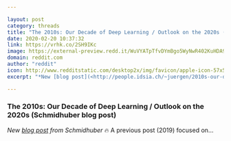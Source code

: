 ```yaml
---

layout: post
category: threads
title: "The 2010s: Our Decade of Deep Learning / Outlook on the 2020s (Schmidhuber blog post)"
date: 2020-02-20 10:37:32
link: https://vrhk.co/2SH9IKc
image: https://external-preview.redd.it/WuVYATpTfvDYmBgo5WyNwR402KuHDA996FfadbiEwLE.jpg?width=754&height=394.764397906&auto=webp&s=5cea308300369cf1387e7414d509ae782f5e7ac2
domain: reddit.com
author: "reddit"
icon: http://www.redditstatic.com/desktop2x/img/favicon/apple-icon-57x57.png
excerpt: "*New [blog post](<http://people.idsia.ch/~juergen/2010s-our-decade-of-deep-learning.html>) from Schmidhuber* :fire: A previous post (2019) focused on..."

---
```


### The 2010s: Our Decade of Deep Learning / Outlook on the 2020s (Schmidhuber blog post)

*New [blog post](<http://people.idsia.ch/~juergen/2010s-our-decade-of-deep-learning.html>) from Schmidhuber* :fire: A previous post (2019) focused on...